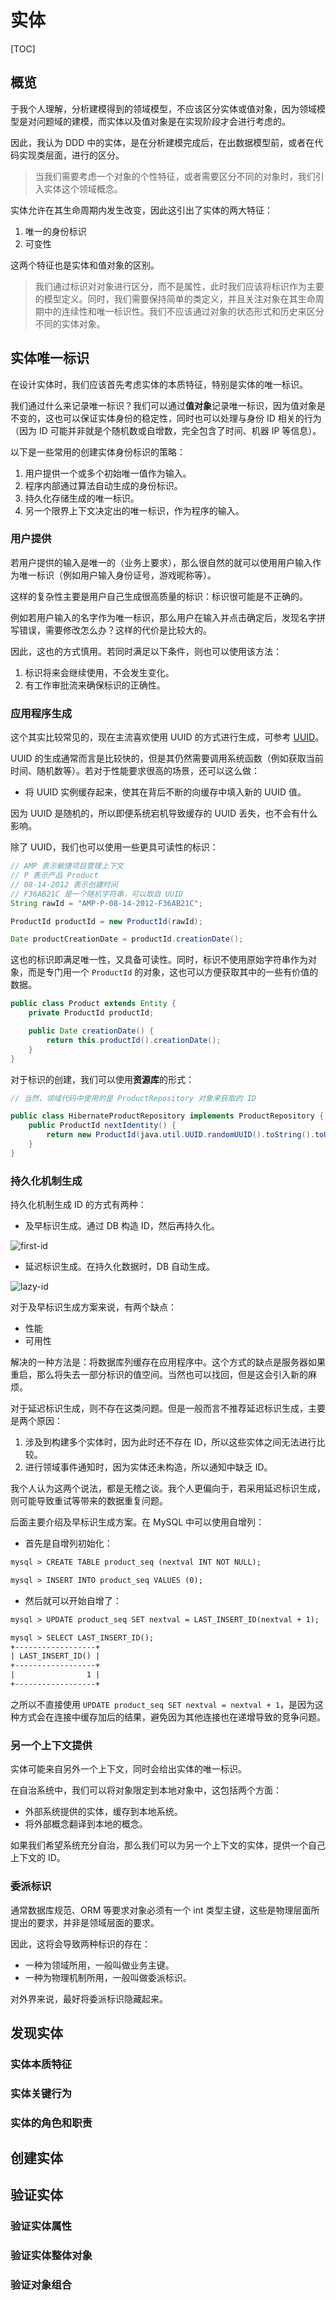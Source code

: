# 实体

[TOC]

## 概览

于我个人理解，分析建模得到的领域模型，不应该区分实体或值对象，因为领域模型是对问题域的建模，而实体以及值对象是在实现阶段才会进行考虑的。

因此，我认为 DDD 中的实体，是在分析建模完成后，在出数据模型前，或者在代码实现类层面，进行的区分。

> 当我们需要考虑一个对象的个性特征，或者需要区分不同的对象时，我们引入实体这个领域概念。

实体允许在其生命周期内发生改变，因此这引出了实体的两大特征：

1. 唯一的身份标识
1. 可变性

这两个特征也是实体和值对象的区别。

> 我们通过标识对对象进行区分，而不是属性，此时我们应该将标识作为主要的模型定义。同时，我们需要保持简单的类定义，并且关注对象在其生命周期中的连续性和唯一标识性。我们不应该通过对象的状态形式和历史来区分不同的实体对象。

## 实体唯一标识

在设计实体时，我们应该首先考虑实体的本质特征，特别是实体的唯一标识。

我们通过什么来记录唯一标识？我们可以通过**值对象**记录唯一标识，因为值对象是不变的，这也可以保证实体身份的稳定性，同时也可以处理与身份 ID 相关的行为（因为 ID 可能并非就是个随机数或自增数，完全包含了时间、机器 IP 等信息）。

以下是一些常用的创建实体身份标识的策略：

1. 用户提供一个或多个初始唯一值作为输入。
1. 程序内部通过算法自动生成的身份标识。
1. 持久化存储生成的唯一标识。
1. 另一个限界上下文决定出的唯一标识，作为程序的输入。

### 用户提供

若用户提供的输入是唯一的（业务上要求），那么很自然的就可以使用用户输入作为唯一标识（例如用户输入身份证号，游戏昵称等）。

这样的复杂性主要是用户自己生成很高质量的标识：标识很可能是不正确的。

例如若用户输入的名字作为唯一标识，那么用户在输入并点击确定后，发现名字拼写错误，需要修改怎么办？这样的代价是比较大的。

因此，这也的方式慎用。若同时满足以下条件，则也可以使用该方法：

1. 标识将来会继续使用，不会发生变化。
1. 有工作审批流来确保标识的正确性。

### 应用程序生成

这个其实比较常见的，现在主流喜欢使用 UUID 的方式进行生成，可参考 [UUID](https://en.wikipedia.org/wiki/Universally_unique_identifier)。

UUID 的生成通常而言是比较快的，但是其仍然需要调用系统函数（例如获取当前时间、随机数等）。若对于性能要求很高的场景，还可以这么做：

- 将 UUID 实例缓存起来，使其在背后不断的向缓存中填入新的 UUID 值。

因为 UUID 是随机的，所以即便系统宕机导致缓存的 UUID 丢失，也不会有什么影响。

除了 UUID，我们也可以使用一些更具可读性的标识：

```java
// AMP 表示敏捷项目管理上下文
// P 表示产品 Product
// 08-14-2012 表示创建时间
// F36AB21C 是一个随机字符串，可以取自 UUID
String rawId = "AMP-P-08-14-2012-F36AB21C";

ProductId productId = new ProductId(rawId);

Date productCreationDate = productId.creationDate();
```

这也的标识即满足唯一性，又具备可读性。同时，标识不使用原始字符串作为对象，而是专门用一个 `ProductId` 的对象，这也可以方便获取其中的一些有价值的数据。

```java
public class Product extends Entity {
    private ProductId productId;

    public Date creationDate() {
        return this.productId().creationDate();
    }
}
```

对于标识的创建，我们可以使用**资源库**的形式：

```java
// 当然，领域代码中使用的是 ProductRepository 对象来获取的 ID

public class HibernateProductRepository implements ProductRepository {
    public ProductId nextIdentity() {
        return new ProductId(java.util.UUID.randomUUID().toString().toUpperCase());
    }
}
```

### 持久化机制生成

持久化机制生成 ID 的方式有两种：

- 及早标识生成。通过 DB 构造 ID，然后再持久化。

![first-id](assets/first-id.png)

- 延迟标识生成。在持久化数据时，DB 自动生成。

![lazy-id](assets/lazy-id.png)

对于及早标识生成方案来说，有两个缺点：

- 性能
- 可用性

解决的一种方法是：将数据库列缓存在应用程序中。这个方式的缺点是服务器如果重启，那么将失去一部分标识的值空间。当然也可以找回，但是这会引入新的麻烦。

对于延迟标识生成，则不存在这类问题。但是一般而言不推荐延迟标识生成，主要是两个原因：

1. 涉及到构建多个实体时，因为此时还不存在 ID，所以这些实体之间无法进行比较。
1. 进行领域事件通知时，因为实体还未构造，所以通知中缺乏 ID。

我个人认为这两个说法，都是无稽之谈。我个人更偏向于，若采用延迟标识生成，则可能导致重试等带来的数据重复问题。

后面主要介绍及早标识生成方案。在 MySQL 中可以使用自增列：

- 首先是自增列初始化：

```txt
mysql > CREATE TABLE product_seq (nextval INT NOT NULL);

mysql > INSERT INTO product_seq VALUES (0);
```


- 然后就可以开始自增了：

```txt
mysql > UPDATE product_seq SET nextval = LAST_INSERT_ID(nextval + 1);

mysql > SELECT LAST_INSERT_ID();
+------------------+
| LAST_INSERT_ID() |
+------------------+
|                1 |
+------------------+
```

之所以不直接使用 `UPDATE product_seq SET nextval = nextval + 1`，是因为这种方式会在连接中缓存加后的结果，避免因为其他连接也在递增导致的竞争问题。

### 另一个上下文提供

实体可能来自另外一个上下文，同时会给出实体的唯一标识。

在自治系统中，我们可以将对象限定到本地对象中，这包括两个方面：

- 外部系统提供的实体，缓存到本地系统。
- 将外部概念翻译到本地的概念。

如果我们希望系统充分自治，那么我们可以为另一个上下文的实体，提供一个自己上下文的 ID。

### 委派标识

通常数据库规范、ORM 等要求对象必须有一个 int 类型主键，这些是物理层面所提出的要求，并非是领域层面的要求。

因此，这将会导致两种标识的存在：

- 一种为领域所用，一般叫做业务主键。
- 一种为物理机制所用，一般叫做委派标识。

对外界来说，最好将委派标识隐藏起来。

## 发现实体

### 实体本质特征

### 实体关键行为

### 实体的角色和职责

## 创建实体

## 验证实体

### 验证实体属性

### 验证实体整体对象

### 验证对象组合